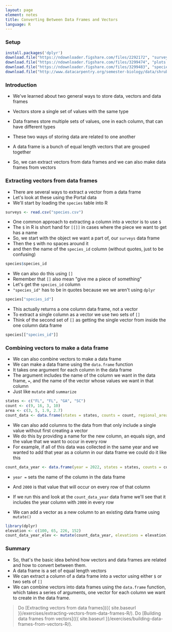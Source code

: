 ```yaml
---
layout: page
element: notes
title: Converting Between Data Frames and Vectors
language: R
---
```


### Setup

```r
install.packages('dplyr')
download.file("https://ndownloader.figshare.com/files/2292172", "surveys.csv")
download.file("https://ndownloader.figshare.com/files/3299474", "plots.csv")
download.file("https://ndownloader.figshare.com/files/3299483", "species.csv")
download.file("http://www.datacarpentry.org/semester-biology/data/shrub-volume-data.csv", "shrub-volume-data.csv")
```

### Introduction

* We've learned about two general ways to store data, vectors and data frames
* Vectors store a single set of values with the same type
* Data frames store multiple sets of values, one in each column, that can have different types

* These two ways of storing data are related to one another
* A data frame is a bunch of equal length vectors that are grouped together
* So, we can extract vectors from data frames and we can also make data frames from vectors

### Extracting vectors from data frames

* There are several ways to extract a vector from a data frame
* Let's look at these using the Portal data
* We'll start by loading the `species` table into R

```r
surveys <- read.csv("species.csv")
```

* One common approach to extracting a column into a vector is to use `$`
* The `$` in R is short hand for `[[]]` in cases where the piece we want to get has a name
* So, we start with the object we want a part of, our `surveys` data frame
* Then the `$` with no spaces around it
* and then the name of the `species_id` column (without quotes, just to be confusing)

```r
species$species_id
```

* We can also do this using `[]`
* Remember that `[]` also mean "give me a piece of something"
* Let's get the `species_id` column
* `"species_id"` has to be in quotes because we we aren't using `dplyr`

```r
species["species_id"]
```

* This actually returns a one column data frame, not a vector
* To extract a single column as a vector we use two sets of `[]`
* Think of the second set of `[]` as getting the single vector from inside the one column data frame

```r
species[["species_id"]]
```

### Combining vectors to make a data frame

* We can also combine vectors to make a data frame
* We can make a data frame using the `data.frame` function
* It takes one argument for each column in the data frame
* The argument includes the name of the column we want in the data frame, `=`, and the name of the vector whose values we want in that column
* Just like `mutate` and `summarize`

```r
states <- c("FL", "FL", "GA", "SC")
count <- c(9, 16, 3, 10)
area <- c(3, 5, 1.9, 2.7)
count_data <- data.frame(states = states, counts = count, regional_area = area)
```

* We can also add columns to the data from that only include a single value without first creating a vector
* We do this by providing a name for the new column, an equals sign, and the value that we want to occur in every row
* For example, if all of this data was collected in the same year and we wanted to add that year as a column in our data frame we could do it like this

```r
count_data_year <- data.frame(year = 2022, states = states, counts = count, regional_area = area)
```

* `year =` sets the name of the column in the data frame
* And `2000` is that value that will occur on every row of that column
* If we run this and look at the `count_data_year` data frame we'll see that it includes the year column with `2000` in every row

* We can add a vector as a new column to an existing data frame using `mutate()`

```r
library(dplyr)
elevation <- c(100, 65, 226, 152)
count_data_year_elev <- mutate(count_data_year, elevations = elevation)
```

### Summary

* So, that's the basic idea behind how vectors and data frames are related and how to convert between them.
* A data frame is a set of equal length vectors
* We can extract a column of a data frame into a vector using either `$` or two sets of `[]`
* We can combine vectors into data frames using the `data.frame` function, which takes a series of arguments, one vector for each column we want to create in the data frame.


> Do [Extracting vectors from data frames]({{ site.baseurl }}/exercises/extracting-vectors-from-data-frames-R/).
> Do [Building data frames from vectors]({{ site.baseurl }}/exercises/building-data-frames-from-vectors-R/).
